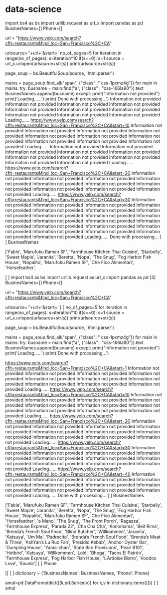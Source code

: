 # data-science
import bs4 as bs
import urllib.request as url_x
import pandas as pd
BusinesNames=[]
Phone=[]


url = "https://www.yelp.com/search?cflt=restaurants&find_loc=San+Francisco%2C+CA"

urlsource=''+url+'&start='
no_of_pages=5
for iteration in range(no_of_pages):
  s=iteration*10
  if(s==0):
    s=1
  source = url_x.urlopen(urlsource+str(s))
  print(urlsource+str(s))

  page_soup = bs.BeautifulSoup(source, 'html.parser')

  mains = page_soup.find_all("span", {"class": " css-1pxmz4g"})
  for main in mains:
      try:
          busname = main.find("a", {"class" : "css-166la90"}).text
          BusinesNames.append(busname)
      except:
          print("Information not provided")
  print('Loading......')
print('Done with processing...')
Information not provided
Information not provided
Information not provided
Information not provided
Information not provided
Information not provided
Information not provided
Information not provided
Information not provided
Information not provided
Loading......
https://www.yelp.com/search?cflt=restaurants&find_loc=San+Francisco%2C+CA&start=10
Information not provided
Information not provided
Information not provided
Information not provided
Information not provided
Information not provided
Information not provided
Information not provided
Information not provided
Information not provided
Loading......
Information not provided
Information not provided
Information not provided
Information not provided
Information not provided
Information not provided
Information not provided
Information not provided
Information not provided
Information not provided
Loading......
https://www.yelp.com/search?cflt=restaurants&find_loc=San+Francisco%2C+CA&start=20
Information not provided
Information not provided
Information not provided
Information not provided
Information not provided
Information not provided
Information not provided
Information not provided
Information not provided
Information not provided
Loading......
https://www.yelp.com/search?cflt=restaurants&find_loc=San+Francisco%2C+CA&start=30
Information not provided
Information not provided
Information not provided
Information not provided
Information not provided
Information not provided
Information not provided
Information not provided
Information not provided
Information not provided
Information not provided
Information not provided
Information not provided
Information not provided
Information not provided
Information not provided
Information not provided
Information not provided
Information not provided
Information not provided
Loading......
Done with processing...
[ ]
BusinesNames

['Fable',
 'Marufuku Ramen SF',
 'Farmhouse Kitchen Thai Cuisine',
 'Starbelly',
 'Sweet Maple',
 'Jaranita',
 'Beretta',
 'Nopa',
 'The Snug',
 'Fog Harbor Fish House',
 'Nopalito',
 'Marufuku Ramen SF',
 'Che Fico Alimentari',
 'Horsefeather',

[ ]
import bs4 as bs
import urllib.request as url_x
import pandas as pd
[3]
BusinesNames=[]
Phone=[]


url = "https://www.yelp.com/search?cflt=restaurants&find_loc=San+Francisco%2C+CA"

urlsource=''+url+'&start='
[ ]
no_of_pages=5
for iteration in range(no_of_pages):
  s=iteration*10
  if(s==0):
    s=1
  source = url_x.urlopen(urlsource+str(s))
  print(urlsource+str(s))

  page_soup = bs.BeautifulSoup(source, 'html.parser')

  mains = page_soup.find_all("span", {"class": " css-1pxmz4g"})
  for main in mains:
      try:
          busname = main.find("a", {"class" : "css-166la90"}).text
          BusinesNames.append(busname)
      except:
          print("Information not provided")
  print('Loading......')
print('Done with processing...')

https://www.yelp.com/search?cflt=restaurants&find_loc=San+Francisco%2C+CA&start=1
Information not provided
Information not provided
Information not provided
Information not provided
Information not provided
Information not provided
Information not provided
Information not provided
Information not provided
Information not provided
Loading......
https://www.yelp.com/search?cflt=restaurants&find_loc=San+Francisco%2C+CA&start=10
Information not provided
Information not provided
Information not provided
Information not provided
Information not provided
Information not provided
Information not provided
Information not provided
Information not provided
Information not provided
Loading......
https://www.yelp.com/search?cflt=restaurants&find_loc=San+Francisco%2C+CA&start=20
Information not provided
Information not provided
Information not provided
Information not provided
Information not provided
Information not provided
Information not provided
Information not provided
Information not provided
Information not provided
Loading......
https://www.yelp.com/search?cflt=restaurants&find_loc=San+Francisco%2C+CA&start=30
Information not provided
Information not provided
Information not provided
Information not provided
Information not provided
Information not provided
Information not provided
Information not provided
Information not provided
Information not provided
Loading......
https://www.yelp.com/search?cflt=restaurants&find_loc=San+Francisco%2C+CA&start=40
Information not provided
Information not provided
Information not provided
Information not provided
Information not provided
Information not provided
Information not provided
Information not provided
Information not provided
Information not provided
Loading......
Done with processing...
[ ]
BusinesNames

['Fable',
 'Marufuku Ramen SF',
 'Farmhouse Kitchen Thai Cuisine',
 'Starbelly',
 'Sweet Maple',
 'Jaranita',
 'Beretta',
 'Nopa',
 'The Snug',
 'Fog Harbor Fish House',
 'Nopalito',
 'Marufuku Ramen SF',
 'Che Fico Alimentari',
 'Horsefeather',
 'a Mano',
 'The Snug',
 'The Front Porch',
 'Ragazza',
 'Farmhouse Express',
 'Parada 22',
 'Cha Cha Cha',
 'Konomama',
 'Beit Rima',
 'Brenda’s French Soul Food',
 'Blind Butcher',
 'Willkommen',
 'Jaranita',
 'Katsuya',
 'Um Ma',
 'Padrecito',
 'Brenda’s French Soul Food',
 'Brenda’s Meat & Three',
 'AshYan’s Lu Ruo Fan',
 'Presidio Kebab',
 'Anchor Oyster Bar',
 'Dumpling House',
 'Yama-chan',
 'State Bird Provisions',
 'Pearl 6101',
 'Hotbird',
 'Katsuya',
 'Willkommen',
 'Loló',
 'Bhoga',
 'Tacos El Patrón',
 'Farmhouse Express',
 'Fog Harbor Fish House',
 'L’Ardoise Bistro',
 'Voodoo Love',
 'Souvla']
[ ]
Phone

[]
[ ]
dictionary = {'BusinessNames': BusinessNames, 'Phone': Phone} 


amul=pd.DataFrame(dict([(k,pd.Series(v)) for k,v in dictionary.items()]))
[ ]
amul

